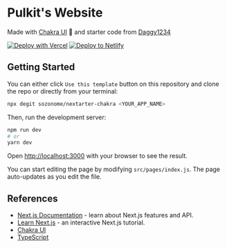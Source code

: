 # Pulkit's Website

Made with [Chakra UI](https://github.com/sozonome/nextarter-chakra) 🖤
and starter code from [Daggy1234](https://github.com/Daggy1234/)

[![Deploy with Vercel](https://vercel.com/button)](https://vercel.com/import/git?s=https://github.com/buddywhitman/my-website/)  [![Deploy to Netlify](https://www.netlify.com/img/deploy/button.svg)](https://app.netlify.com/start/deploy?repository=https://github.com/buddywhitman/my-website/)

## Getting Started

You can either click `Use this template` button on this repository and clone the repo or directly from your terminal:

```bash
npx degit sozonome/nextarter-chakra <YOUR_APP_NAME>
```

Then, run the development server:

```bash
npm run dev
# or
yarn dev
```

Open [http://localhost:3000](http://localhost:3000) with your browser to see the result.

You can start editing the page by modifying `src/pages/index.js`. The page auto-updates as you edit the file.

## References

- [Next.js Documentation](https://nextjs.org/docs) - learn about Next.js features and API.
- [Learn Next.js](https://nextjs.org/learn) - an interactive Next.js tutorial.
- [Chakra UI](https://chakra-ui.com)
- [TypeScript](https://www.typescriptlang.org)

